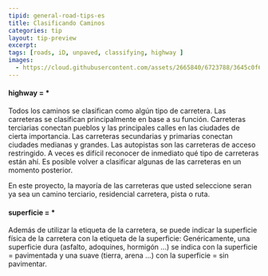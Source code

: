 ```yaml
---
tipid: general-road-tips-es
title: Clasificando Caminos
categories: tip
layout: tip-preview
excerpt:
tags: [roads, iD, unpaved, classifying, highway ]
images:
  - https://cloud.githubusercontent.com/assets/2665840/6723788/3645c0f6-cdc3-11e4-9cc5-fac202b4a235.png
---
```


#### highway = *

Todos los caminos se clasifican como algún tipo de carretera. Las carreteras se clasifican principalmente en base a su función. Carreteras terciarias conectan pueblos y las principales calles en las ciudades de cierta importancia. Las carreteras secundarias y primarias conectan ciudades medianas y grandes. Las autopistas son las carreteras de acceso restringido. A veces es difícil reconocer de inmediato qué tipo de carreteras están ahí. Es posible volver a clasificar algunas de las carreteras en un momento posterior.

En este proyecto, la mayoría de las carreteras que usted seleccione seran ya sea un camino terciario, residencial carretera, pista o ruta.

#### superficie = *

Además de utilizar la etiqueta de la carretera, se puede indicar la superficie física de la carretera con la etiqueta de la superficie:
Genéricamente, una superficie dura (asfalto, adoquines, hormigón ...) se indica con la superficie = pavimentada y una suave (tierra, arena ...) con la superficie = sin pavimentar.
